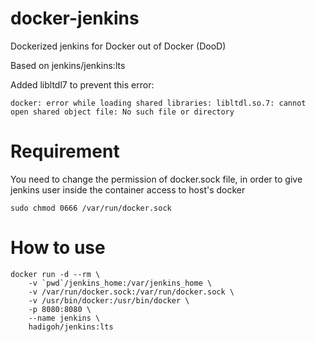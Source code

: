 # docker-jenkins
Dockerized jenkins for Docker out of Docker (DooD)

Based on jenkins/jenkins:lts

Added libltdl7 to prevent this error:

```
docker: error while loading shared libraries: libltdl.so.7: cannot open shared object file: No such file or directory
```

# Requirement

You need to change the permission of docker.sock file, in order to give jenkins user inside the container access to host's docker

```
sudo chmod 0666 /var/run/docker.sock
```

# How to use

```
docker run -d --rm \
    -v `pwd`/jenkins_home:/var/jenkins_home \
    -v /var/run/docker.sock:/var/run/docker.sock \
    -v /usr/bin/docker:/usr/bin/docker \
    -p 8080:8080 \
    --name jenkins \
    hadigoh/jenkins:lts
```
